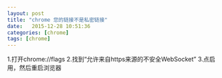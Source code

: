 ```yaml
---
layout: post
title: "chrome 您的链接不是私密链接"
date:   2015-12-28 10:51:36
categories: [chrome]
tags: [chrome]
---
```

1.打开chrome://flags
2.找到“允许来自https来源的不安全WebSocket”
3.点启用，然后重启浏览器


